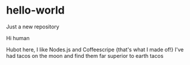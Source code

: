 # hello-world

Just a new repository

Hi human

Hubot here, I like Nodes.js and Coffeescripe {that's what I made of!}
I've had tacos on the moon and find them far superior to earth tacos

